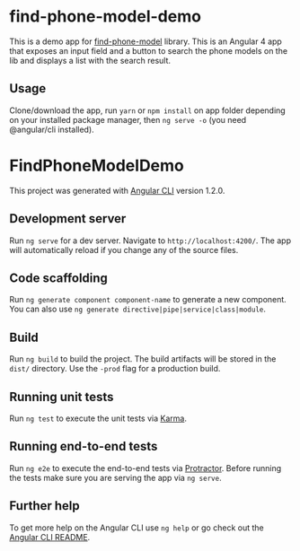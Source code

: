 find-phone-model-demo
=====================

This is a demo app for [find-phone-model](https://github.com/bogdancar/find-phone-model) library. This is an Angular 4 app that exposes an input field and a button to search the phone models on the lib and displays a list with the search result.

Usage
-----

Clone/download the app, run `yarn` or `npm install` on app folder depending on your installed package manager, then `ng serve -o` (you need @angular/cli installed).

# FindPhoneModelDemo

This project was generated with [Angular CLI](https://github.com/angular/angular-cli) version 1.2.0.

## Development server

Run `ng serve` for a dev server. Navigate to `http://localhost:4200/`. The app will automatically reload if you change any of the source files.

## Code scaffolding

Run `ng generate component component-name` to generate a new component. You can also use `ng generate directive|pipe|service|class|module`.

## Build

Run `ng build` to build the project. The build artifacts will be stored in the `dist/` directory. Use the `-prod` flag for a production build.

## Running unit tests

Run `ng test` to execute the unit tests via [Karma](https://karma-runner.github.io).

## Running end-to-end tests

Run `ng e2e` to execute the end-to-end tests via [Protractor](http://www.protractortest.org/).
Before running the tests make sure you are serving the app via `ng serve`.

## Further help

To get more help on the Angular CLI use `ng help` or go check out the [Angular CLI README](https://github.com/angular/angular-cli/blob/master/README.md).
